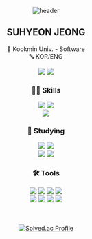 <div align="center">
  
  ![header](https://capsule-render.vercel.app/api?type=waving&color=7B68EE&height=200&animation=fadeIn&text=112JSHJSH&fontColor=483D8B&fontSize=60&fontAlignY=40)

## SUHYEON JEONG
🏫 Kookmin Univ. - Software
<br/>
🔤 KOR/ENG
<br/>
<br/>
<a href="mailto:112jshjsh@kookmin.ac.kr" target="_blank"><img src="https://img.shields.io/badge/112jshjsh@kookmin.ac.kr-EA4335?style=flat-square&logo=gmail&logoColor=white"/></a>
<a href="https://velog.io/@112jshjsh/posts" target="_blank"><img src="https://img.shields.io/badge/velog-20C997?style=flat-square&logo=velog&logoColor=white"/></a>



### 👩‍💻 Skills
<img src="https://img.shields.io/badge/dart-0175C2?style=for-the-badge&logo=dart&logoColor=white">
<img src="https://img.shields.io/badge/flutter-02569B?style=for-the-badge&logo=flutter&logoColor=white">
<br/>
<img src="https://img.shields.io/badge/python-3776AB?style=for-the-badge&logo=python&logoColor=white">

### 📖 Studying
<img src="https://img.shields.io/badge/Java-007396?style=for-the-badge&logo=java&logoColor=white">
<img src="https://img.shields.io/badge/spring-6DB33F?style=for-the-badge&logo=spring&logoColor=white">
<br/>
<img src="https://img.shields.io/badge/javascript-F7DF1E?style=for-the-badge&logo=javascript&logoColor=black">
<img src="https://img.shields.io/badge/react-61DAFB?style=for-the-badge&logo=react&logoColor=black">

### 🛠️ Tools
<img src="https://img.shields.io/badge/git-F05032?style=for-the-badge&logo=git&logoColor=white">
<img src="https://img.shields.io/badge/github-181717?style=for-the-badge&logo=github&logoColor=white">
<img src="https://img.shields.io/badge/slack-4A154B?style=for-the-badge&logo=slack&logoColor=white">
<img src="https://img.shields.io/badge/notion-000000?style=for-the-badge&logo=notion&logoColor=white">
<br/>
<img src="https://img.shields.io/badge/figma-F24E1E?style=for-the-badge&logo=figma&logoColor=white">
<img src="https://img.shields.io/badge/VSCode-007ACC?style=for-the-badge&logo=visualstudiocode&logoColor=white">
<img src="https://img.shields.io/badge/Android Studio-3DDC84?style=for-the-badge&logo=androidstudio&logoColor=white">
<img src="https://img.shields.io/badge/juptyer-F37626?style=for-the-badge&logo=jupyter&logoColor=white">

<br/>
<br/>
<br/>

[![Solved.ac Profile](http://mazassumnida.wtf/api/v2/generate_badge?boj=112jshjsh)](https://solved.ac/112jshjsh/)

<!--
![Anurag's GitHub stats](https://github-readme-stats.vercel.app/api?username=kmuJSH&show_icons=true&theme=buefy&hide=stars,contribs&count_private=true)
-->

</div>
<!--
**kmujsh/kmujsh** is a ✨ _special_ ✨ repository because its `README.md` (this file) appears on your GitHub profile.

Here are some ideas to get you started:

- 🔭 I’m currently working on ...
- 🌱 I’m currently learning ...
- 👯 I’m looking to collaborate on ...
- 🤔 I’m looking for help with ...
- 💬 Ask me about ...
- 📫 How to reach me: ...
- 😄 Pronouns: ...
- ⚡ Fun fact: ...
-->
